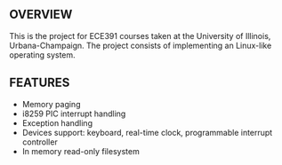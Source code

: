 OVERVIEW
-----
This is the project for ECE391 courses taken at the University of Illinois, Urbana-Champaign. The project consists of implementing an Linux-like operating system.

FEATURES
-----
* Memory paging
* i8259 PIC interrupt handling
* Exception handling
* Devices support: keyboard, real-time clock, programmable interrupt controller
* In memory read-only filesystem

